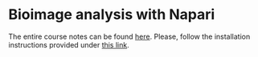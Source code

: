 # Bioimage analysis with Napari


The entire course notes can be found [here](https://www.fabriziomusacchio.com/teaching/teaching_bioimage_analysis/). Please, follow the installation instructions provided under [this link](https://www.fabriziomusacchio.com/teaching/teaching_bioimage_analysis/01_napari_installation_guide).